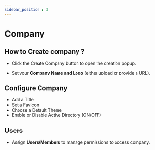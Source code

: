 ```yaml
---
sidebar_position : 3
---
```


# Company

## How to Create company ?

  - Click the Create Company button to open the creation popup.

  - Set your **Company Name and Logo** (either upload or provide a URL).

## Configure Company

  - Add a Title
  - Set a Favicon
  - Choose a Default Theme
  - Enable or Disable Active Directory (ON/OFF)

## Users

  - Assign **Users/Members** to manage permissions to access company.